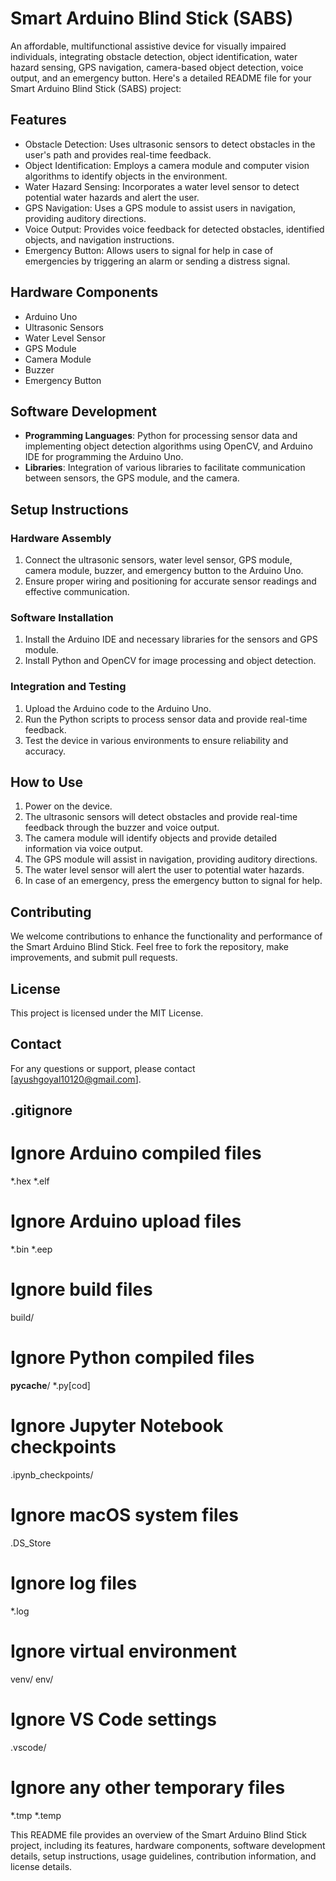 # Smart Arduino Blind Stick (SABS)
An affordable, multifunctional assistive device for visually impaired individuals, integrating obstacle detection, object identification, water hazard sensing, GPS navigation, camera-based object detection, voice output, and an emergency button.
Here's a detailed README file for your Smart Arduino Blind Stick (SABS) project:

## Features

- Obstacle Detection: Uses ultrasonic sensors to detect obstacles in the user's path and provides real-time feedback.
- Object Identification: Employs a camera module and computer vision algorithms to identify objects in the environment.
- Water Hazard Sensing: Incorporates a water level sensor to detect potential water hazards and alert the user.
- GPS Navigation: Uses a GPS module to assist users in navigation, providing auditory directions.
- Voice Output: Provides voice feedback for detected obstacles, identified objects, and navigation instructions.
- Emergency Button: Allows users to signal for help in case of emergencies by triggering an alarm or sending a distress signal.

## Hardware Components

- Arduino Uno
- Ultrasonic Sensors
- Water Level Sensor
- GPS Module
- Camera Module
- Buzzer
- Emergency Button

## Software Development

- **Programming Languages**: Python for processing sensor data and implementing object detection algorithms using OpenCV, and Arduino IDE for programming the Arduino Uno.
- **Libraries**: Integration of various libraries to facilitate communication between sensors, the GPS module, and the camera.

## Setup Instructions

### Hardware Assembly

1. Connect the ultrasonic sensors, water level sensor, GPS module, camera module, buzzer, and emergency button to the Arduino Uno.
2. Ensure proper wiring and positioning for accurate sensor readings and effective communication.

### Software Installation

1. Install the Arduino IDE and necessary libraries for the sensors and GPS module.
2. Install Python and OpenCV for image processing and object detection.

### Integration and Testing

1. Upload the Arduino code to the Arduino Uno.
2. Run the Python scripts to process sensor data and provide real-time feedback.
3. Test the device in various environments to ensure reliability and accuracy.

## How to Use

1. Power on the device.
2. The ultrasonic sensors will detect obstacles and provide real-time feedback through the buzzer and voice output.
3. The camera module will identify objects and provide detailed information via voice output.
4. The GPS module will assist in navigation, providing auditory directions.
5. The water level sensor will alert the user to potential water hazards.
6. In case of an emergency, press the emergency button to signal for help.

## Contributing

We welcome contributions to enhance the functionality and performance of the Smart Arduino Blind Stick. Feel free to fork the repository, make improvements, and submit pull requests.

## License

This project is licensed under the MIT License.

## Contact

For any questions or support, please contact [ayushgoyal10120@gmail.com].



## .gitignore


# Ignore Arduino compiled files
*.hex
*.elf

# Ignore Arduino upload files
*.bin
*.eep

# Ignore build files
build/

# Ignore Python compiled files
__pycache__/
*.py[cod]

# Ignore Jupyter Notebook checkpoints
.ipynb_checkpoints/

# Ignore macOS system files
.DS_Store

# Ignore log files
*.log

# Ignore virtual environment
venv/
env/

# Ignore VS Code settings
.vscode/

# Ignore any other temporary files
*.tmp
*.temp


This README file provides an overview of the Smart Arduino Blind Stick project, including its features, hardware components, software development details, setup instructions, usage guidelines, contribution information, and license details.
